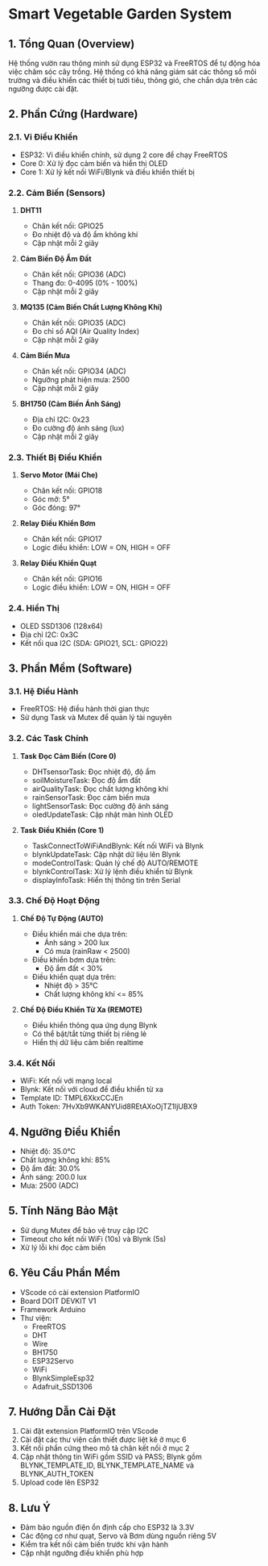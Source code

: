 # Smart Vegetable Garden System

## 1. Tổng Quan (Overview)
Hệ thống vườn rau thông minh sử dụng ESP32 và FreeRTOS để tự động hóa việc chăm sóc cây trồng. Hệ thống có khả năng giám sát các thông số môi trường và điều khiển các thiết bị tưới tiêu, thông gió, che chắn dựa trên các ngưỡng được cài đặt.

## 2. Phần Cứng (Hardware)
### 2.1. Vi Điều Khiển
- ESP32: Vi điều khiển chính, sử dụng 2 core để chạy FreeRTOS
- Core 0: Xử lý đọc cảm biến và hiển thị OLED
- Core 1: Xử lý kết nối WiFi/Blynk và điều khiển thiết bị

### 2.2. Cảm Biến (Sensors)
1. **DHT11**
   - Chân kết nối: GPIO25
   - Đo nhiệt độ và độ ẩm không khí
   - Cập nhật mỗi 2 giây

2. **Cảm Biến Độ Ẩm Đất**
   - Chân kết nối: GPIO36 (ADC)
   - Thang đo: 0-4095 (0% - 100%)
   - Cập nhật mỗi 2 giây

3. **MQ135 (Cảm Biến Chất Lượng Không Khí)**
   - Chân kết nối: GPIO35 (ADC)
   - Đo chỉ số AQI (Air Quality Index)
   - Cập nhật mỗi 2 giây

4. **Cảm Biến Mưa**
   - Chân kết nối: GPIO34 (ADC)
   - Ngưỡng phát hiện mưa: 2500
   - Cập nhật mỗi 2 giây

5. **BH1750 (Cảm Biến Ánh Sáng)**
   - Địa chỉ I2C: 0x23
   - Đo cường độ ánh sáng (lux)
   - Cập nhật mỗi 2 giây

### 2.3. Thiết Bị Điều Khiển
1. **Servo Motor (Mái Che)**
   - Chân kết nối: GPIO18
   - Góc mở: 5°
   - Góc đóng: 97°

2. **Relay Điều Khiển Bơm**
   - Chân kết nối: GPIO17
   - Logic điều khiển: LOW = ON, HIGH = OFF

3. **Relay Điều Khiển Quạt**
   - Chân kết nối: GPIO16
   - Logic điều khiển: LOW = ON, HIGH = OFF

### 2.4. Hiển Thị
- OLED SSD1306 (128x64)
- Địa chỉ I2C: 0x3C
- Kết nối qua I2C (SDA: GPIO21, SCL: GPIO22)

## 3. Phần Mềm (Software)
### 3.1. Hệ Điều Hành
- FreeRTOS: Hệ điều hành thời gian thực
- Sử dụng Task và Mutex để quản lý tài nguyên

### 3.2. Các Task Chính
1. **Task Đọc Cảm Biến (Core 0)**
   - DHTsensorTask: Đọc nhiệt độ, độ ẩm
   - soilMoistureTask: Đọc độ ẩm đất
   - airQualityTask: Đọc chất lượng không khí
   - rainSensorTask: Đọc cảm biến mưa
   - lightSensorTask: Đọc cường độ ánh sáng
   - oledUpdateTask: Cập nhật màn hình OLED

2. **Task Điều Khiển (Core 1)**
   - TaskConnectToWiFiAndBlynk: Kết nối WiFi và Blynk
   - blynkUpdateTask: Cập nhật dữ liệu lên Blynk
   - modeControlTask: Quản lý chế độ AUTO/REMOTE
   - blynkControlTask: Xử lý lệnh điều khiển từ Blynk
   - displayInfoTask: Hiển thị thông tin trên Serial

### 3.3. Chế Độ Hoạt Động
1. **Chế Độ Tự Động (AUTO)**
   - Điều khiển mái che dựa trên:
     + Ánh sáng > 200 lux
     + Có mưa (rainRaw < 2500)
   - Điều khiển bơm dựa trên:
     + Độ ẩm đất < 30%
   - Điều khiển quạt dựa trên:
     + Nhiệt độ > 35°C
     + Chất lượng không khí <= 85%

2. **Chế Độ Điều Khiển Từ Xa (REMOTE)**
   - Điều khiển thông qua ứng dụng Blynk
   - Có thể bật/tắt từng thiết bị riêng lẻ
   - Hiển thị dữ liệu cảm biến realtime

### 3.4. Kết Nối
- WiFi: Kết nối với mạng local
- Blynk: Kết nối với cloud để điều khiển từ xa
- Template ID: TMPL6XkxCCJEn
- Auth Token: 7HvXb9WKANYUid8REtAXoOjTZ1ljUBX9

## 4. Ngưỡng Điều Khiển
- Nhiệt độ: 35.0°C
- Chất lượng không khí: 85%
- Độ ẩm đất: 30.0%
- Ánh sáng: 200.0 lux
- Mưa: 2500 (ADC)

## 5. Tính Năng Bảo Mật
- Sử dụng Mutex để bảo vệ truy cập I2C
- Timeout cho kết nối WiFi (10s) và Blynk (5s)
- Xử lý lỗi khi đọc cảm biến

## 6. Yêu Cầu Phần Mềm
- VScode có cài extension PlatformIO
- Board DOIT DEVKIT V1
- Framework Arduino
- Thư viện:
  + FreeRTOS
  + DHT
  + Wire
  + BH1750
  + ESP32Servo
  + WiFi
  + BlynkSimpleEsp32
  + Adafruit_SSD1306

## 7. Hướng Dẫn Cài Đặt
1. Cài đặt extension PlatformIO trên VScode
2. Cài đặt các thư viện cần thiết được liệt kê ở mục 6
3. Kết nối phần cứng theo mô tả chân kết nối ở mục 2
4. Cập nhật thông tin WiFi gồm SSID và PASS; Blynk gồm BLYNK_TEMPLATE_ID, BLYNK_TEMPLATE_NAME và BLYNK_AUTH_TOKEN
5. Upload code lên ESP32

## 8. Lưu Ý
- Đảm bảo nguồn điện ổn định cấp cho ESP32 là 3.3V
- Các động cơ như quạt, Servo và Bơm dùng nguồn riêng 5V
- Kiểm tra kết nối cảm biến trước khi vận hành
- Cập nhật ngưỡng điều khiển phù hợp 